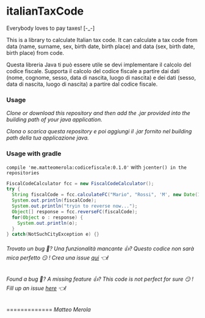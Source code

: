 italianTaxCode
==============

Everybody loves to pay taxes!  [-_-]


This is a library to calculate Italian tax code. It can calculate a tax code from data (name, surname, sex, birth date, birth place) and data (sex, birth date, birth place) from code.


Questa libreria Java ti può essere utile se devi implementare il calcolo del codice fiscale. Supporta il calcolo del codice fiscale a partire dai dati (nome, cognome, sesso, data di nascita, luogo di nascita) e dei dati (sesso, data di nascita, luogo di nascita) a partire dal codice fiscale.


### Usage

_Clone or download this repository and then add the .jar provided into the building path of your java application._

_Clona o scarica questa repository e poi aggiungi il .jar fornito nel building path della tua applicazione java._

### Usage with gradle

`compile 'me.matteomerola:codicefiscale:0.1.0'` with `jcenter() in the repositories`

```java
FiscalCodeCalculator fcc = new FiscalCodeCalculator();
try {
  String fiscalCode = fcc.calculateFC("Mario", "Rossi", 'M', new Date(1979, 2, 31), "Pozzilli");
  System.out.println(fiscalCode);
  System.out.println("tryin to reverse now...");
  Object[] response = fcc.reverseFC(fiscalCode);
  for(Object o : response) {
    System.out.println(o);
  }
} catch(NotSuchCityException e) {}
```

###### Trovato un bug 💩? Una funzionalità mancante 👍? Questo codice non sarà mica perfetto 😏 ! Crea una issue [qui](https://github.com/mattmezza/italianTaxCode/issues) 👈!
###### Found a bug 💩? A missing feature 👍? This code is not perfect for sure 😏 ! Fill up an issue [here](https://github.com/mattmezza/italianTaxCode/issues) 👈!
=============
_Matteo Merola_
